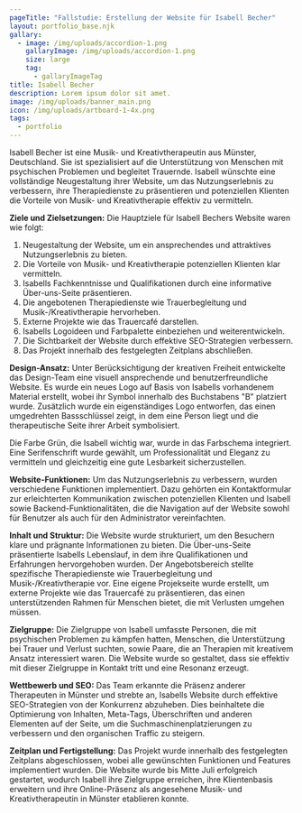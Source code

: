 ```yaml
---
pageTitle: "Fallstudie: Erstellung der Website für Isabell Becher"
layout: portfolio_base.njk
gallary:
  - image: /img/uploads/accordion-1.png
    gallaryImage: /img/uploads/accordion-1.png
    size: large
    tag:
      - gallaryImageTag
title: Isabell Becher
description: Lorem ipsum dolor sit amet.
image: /img/uploads/banner_main.png
icon: /img/uploads/artboard-1-4x.png
tags:
  - portfolio
---
```

Isabell Becher ist eine Musik- und Kreativtherapeutin aus Münster, Deutschland. Sie ist spezialisiert auf die Unterstützung von Menschen mit psychischen Problemen und begleitet Trauernde. Isabell wünschte eine vollständige Neugestaltung ihrer Website, um das Nutzungserlebnis zu verbessern, ihre Therapiedienste zu präsentieren und potenziellen Klienten die Vorteile von Musik- und Kreativtherapie effektiv zu vermitteln.

**Ziele und Zielsetzungen:** Die Hauptziele für Isabell Bechers Website waren wie folgt:

1. Neugestaltung der Website, um ein ansprechendes und attraktives Nutzungserlebnis zu bieten.
2. Die Vorteile von Musik- und Kreativtherapie potenziellen Klienten klar vermitteln.
3. Isabells Fachkenntnisse und Qualifikationen durch eine informative Über-uns-Seite präsentieren.
4. Die angebotenen Therapiedienste wie Trauerbegleitung und Musik-/Kreativtherapie hervorheben.
5. Externe Projekte wie das Trauercafé darstellen.
6. Isabells Logoideen und Farbpalette einbeziehen und weiterentwickeln.
7. Die Sichtbarkeit der Website durch effektive SEO-Strategien verbessern.
8. Das Projekt innerhalb des festgelegten Zeitplans abschließen.

**Design-Ansatz:** Unter Berücksichtigung der kreativen Freiheit entwickelte das Design-Team eine visuell ansprechende und benutzerfreundliche Website. Es wurde ein neues Logo auf Basis von Isabells vorhandenem Material erstellt, wobei ihr Symbol innerhalb des Buchstabens "B" platziert wurde. Zusätzlich wurde ein eigenständiges Logo entworfen, das einen umgedrehten Bassschlüssel zeigt, in dem eine Person liegt und die therapeutische Seite ihrer Arbeit symbolisiert.

Die Farbe Grün, die Isabell wichtig war, wurde in das Farbschema integriert. Eine Serifenschrift wurde gewählt, um Professionalität und Eleganz zu vermitteln und gleichzeitig eine gute Lesbarkeit sicherzustellen.

**Website-Funktionen:** Um das Nutzungserlebnis zu verbessern, wurden verschiedene Funktionen implementiert. Dazu gehörten ein Kontaktformular zur erleichterten Kommunikation zwischen potenziellen Klienten und Isabell sowie Backend-Funktionalitäten, die die Navigation auf der Website sowohl für Benutzer als auch für den Administrator vereinfachten.

**Inhalt und Struktur:** Die Website wurde strukturiert, um den Besuchern klare und prägnante Informationen zu bieten. Die Über-uns-Seite präsentierte Isabells Lebenslauf, in dem ihre Qualifikationen und Erfahrungen hervorgehoben wurden. Der Angebotsbereich stellte spezifische Therapiedienste wie Trauerbegleitung und Musik-/Kreativtherapie vor. Eine eigene Projekseite wurde erstellt, um externe Projekte wie das Trauercafé zu präsentieren, das einen unterstützenden Rahmen für Menschen bietet, die mit Verlusten umgehen müssen.

**Zielgruppe:** Die Zielgruppe von Isabell umfasste Personen, die mit psychischen Problemen zu kämpfen hatten, Menschen, die Unterstützung bei Trauer und Verlust suchten, sowie Paare, die an Therapien mit kreativem Ansatz interessiert waren. Die Website wurde so gestaltet, dass sie effektiv mit dieser Zielgruppe in Kontakt tritt und eine Resonanz erzeugt.

**Wettbewerb und SEO:** Das Team erkannte die Präsenz anderer Therapeuten in Münster und strebte an, Isabells Website durch effektive SEO-Strategien von der Konkurrenz abzuheben. Dies beinhaltete die Optimierung von Inhalten, Meta-Tags, Überschriften und anderen Elementen auf der Seite, um die Suchmaschinenplatzierungen zu verbessern und den organischen Traffic zu steigern.

**Zeitplan und Fertigstellung:** Das Projekt wurde innerhalb des festgelegten Zeitplans abgeschlossen, wobei alle gewünschten Funktionen und Features implementiert wurden. Die Website wurde bis Mitte Juli erfolgreich gestartet, wodurch Isabell ihre Zielgruppe erreichen, ihre Klientenbasis erweitern und ihre Online-Präsenz als angesehene Musik- und Kreativtherapeutin in Münster etablieren konnte.